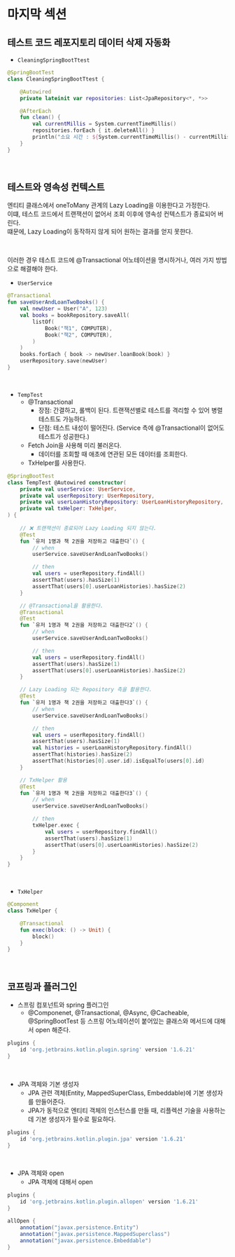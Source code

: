 # 마지막 섹션

## 테스트 코드 레포지토리 데이터 삭제 자동화

 - `CleaningSpringBootTtest`
```kotlin
@SpringBootTest
class CleaningSpringBootTtest {

    @Autowired
    private lateinit var repositories: List<JpaRepository<*, *>>

    @AfterEach
    fun clean() {
        val currentMillis = System.currentTimeMillis()
        repositories.forEach { it.deleteAll() }
        println("소요 시간 : ${System.currentTimeMillis() - currentMillis}")
    }
}
```
<br/>

## 테스트와 영속성 컨텍스트

엔티티 클래스에서 oneToMany 관계의 Lazy Loading을 이용한다고 가정한다.  
이떄, 테스트 코드에서 트랜잭션이 없어서 조회 이후에 영속성 컨텍스트가 종료되어 버린다.  
떄문에, Lazy Loading이 동작하지 않게 되어 원하는 결과를 얻지 못한다.  

<br/>

이러한 경우 테스트 코드에 @Transactional 어노테이션을 명시하거나, 여러 가지 방법으로 해결해야 한다.  

 - `UserService`
```kotlin
@Transactional
fun saveUserAndLoanTwoBooks() {
    val newUser = User("A", 123)
    val books = bookRepository.saveAll(
        listOf(
            Book("책1", COMPUTER),
            Book("책2", COMPUTER),
        )
    )
    books.forEach { book -> newUser.loanBook(book) }
    userRepository.save(newUser)
}
```
<br/>

 - `TempTest`
    - @Transactional
        - 장점: 간결하고, 롤백이 된다. 트랜잭션별로 테스트를 격리할 수 있어 병렬 테스트도 가능하다.
        - 단점: 테스트 내성이 떨어진다. (Service 측에 @Transactional이 없어도 테스트가 성공한다.)
    - Fetch Join을 사용해 미리 불러온다.
        - 데이터를 조회할 때 애초에 연관된 모든 데이터를 조회한다.
    - TxHelper를 사용한다.
```kotlin
@SpringBootTest
class TempTest @Autowired constructor(
    private val userService: UserService,
    private val userRepository: UserRepository,
    private val userLoanHistoryRepository: UserLoanHistoryRepository,
    private val txHelper: TxHelper,
) {
    
    // ❌ 트랜잭션이 종료되어 Lazy Loading 되지 않는다.
    @Test
    fun `유저 1명과 책 2권을 저장하고 대출한다`() {
        // when
        userService.saveUserAndLoanTwoBooks()

        // then
        val users = userRepository.findAll()
        assertThat(users).hasSize(1)
        assertThat(users[0].userLoanHistories).hasSize(2)
    }

    // @Transactional을 활용한다.
    @Transactional
    @Test
    fun `유저 1명과 책 2권을 저장하고 대출한다2`() {
        // when
        userService.saveUserAndLoanTwoBooks()

        // then
        val users = userRepository.findAll()
        assertThat(users).hasSize(1)
        assertThat(users[0].userLoanHistories).hasSize(2)
    }

    // Lazy Loading 되는 Repository 측을 활용한다.
    @Test
    fun `유저 1명과 책 2권을 저장하고 대출한다3`() {
        // when
        userService.saveUserAndLoanTwoBooks()

        // then
        val users = userRepository.findAll()
        assertThat(users).hasSize(1)
        val histories = userLoanHistoryRepository.findAll()
        assertThat(histories).hasSize(2)
        assertThat(histories[0].user.id).isEqualTo(users[0].id)
    }

    // TxHelper 활용
    @Test
    fun `유저 1명과 책 2권을 저장하고 대출한다3`() {
        // when
        userService.saveUserAndLoanTwoBooks()

        // then
        txHelper.exec {
            val users = userRepository.findAll()
            assertThat(users).hasSize(1)
            assertThat(users[0].userLoanHistories).hasSize(2)
        }
    }
}
```
<br/>

 - `TxHelper`
```kotlin
@Component
class TxHelper {

    @Transactional
    fun exec(block: () -> Unit) {
        block()
    }
}
```
<br/>

## 코프링과 플러그인

 - 스프링 컴포넌트와 spring 플러그인
    - @Componenet, @Transactional, @Async, @Cacheable, @SpringBootTest 등 스프링 어노테이션이 붙어있는 클래스와 메서드에 대해서 open 해준다.
```groovy
plugins {
    id 'org.jetbrains.kotlin.plugin.spring' version '1.6.21'
}
```
<br/>

 - JPA 객체와 기본 생성자
    - JPA 관련 객체(Entity, MappedSuperClass, Embeddable)에 기본 생성자를 만들어준다.
    - JPA가 동적으로 엔티티 객체의 인스턴스를 만들 때, 리플렉션 기술을 사용하는데 기본 생성자가 필수로 필요하다.
```groovy
plugins {
    id 'org.jetbrains.kotlin.plugin.jpa' version '1.6.21'
}
```
<br/>

 - JPA 객체와 open
    - JPA 객체에 대해서 open
```groovy
plugins {
    id 'org.jetbrains.kotlin.plugin.allopen' version '1.6.21'
}

allOpen {
    annotation("javax.persistence.Entity")
    annotation("javax.persistence.MappedSuperclass")
    annotation("javax.persistence.Embeddable")
}
```
